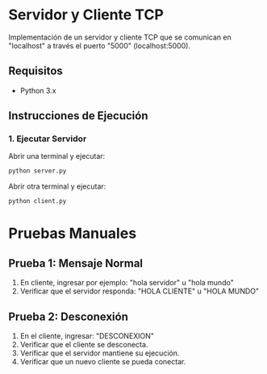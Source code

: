 # Servidor y Cliente TCP

Implementación de un servidor y cliente TCP que se comunican en "localhost" a través el puerto "5000" (localhost:5000).

## Requisitos
- Python 3.x

## Instrucciones de Ejecución

### 1. **Ejecutar Servidor**

Abrir una terminal y ejecutar:
```bash
python server.py
```

Abrir otra terminal y ejecutar:
```bash
python client.py
```

# Pruebas Manuales

## Prueba 1: Mensaje Normal
1. En cliente, ingresar por ejemplo: "hola servidor" u "hola mundo"
2. Verificar que el servidor responda: "HOLA CLIENTE" u "HOLA MUNDO"

## Prueba 2: Desconexión
1. En el cliente, ingresar: "DESCONEXION"
2. Verificar que el cliente se desconecta.
3. Verificar que el servidor mantiene su ejecución.
4. Verificar que un nuevo cliente se pueda conectar.